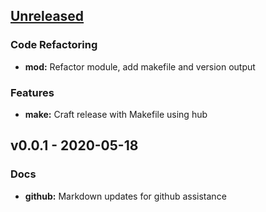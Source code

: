 <a name="unreleased"></a>
## [Unreleased]

### Code Refactoring
- **mod:** Refactor module, add makefile and version output

### Features
- **make:** Craft release with Makefile using hub


<a name="v0.0.1"></a>
## v0.0.1 - 2020-05-18
### Docs
- **github:** Markdown updates for github assistance


[Unreleased]: https://github.com/nthomas20/gostadon-cli/compare/v0.0.1...HEAD
